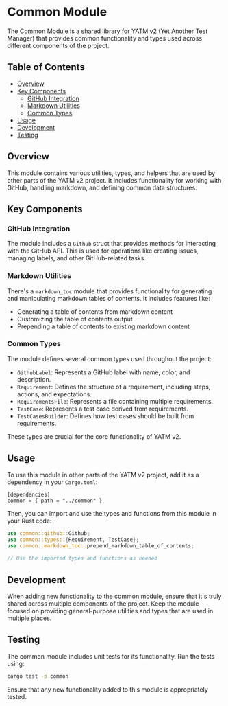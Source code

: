 # Common Module

The Common Module is a shared library for YATM v2 (Yet Another Test Manager) that provides common functionality and types used across different components of the project.

## Table of Contents

- [Overview](#overview)
- [Key Components](#key-components)
  - [GitHub Integration](#github-integration)
  - [Markdown Utilities](#markdown-utilities)
  - [Common Types](#common-types)
- [Usage](#usage)
- [Development](#development)
- [Testing](#testing)


## Overview

This module contains various utilities, types, and helpers that are used by other parts of the YATM v2 project. It includes functionality for working with GitHub, handling markdown, and defining common data structures.

## Key Components

### GitHub Integration

The module includes a `Github` struct that provides methods for interacting with the GitHub API. This is used for operations like creating issues, managing labels, and other GitHub-related tasks.

### Markdown Utilities

There's a `markdown_toc` module that provides functionality for generating and manipulating markdown tables of contents. It includes features like:

- Generating a table of contents from markdown content
- Customizing the table of contents output
- Prepending a table of contents to existing markdown content

### Common Types

The module defines several common types used throughout the project:

- `GithubLabel`: Represents a GitHub label with name, color, and description.
- `Requirement`: Defines the structure of a requirement, including steps, actions, and expectations.
- `RequirementsFile`: Represents a file containing multiple requirements.
- `TestCase`: Represents a test case derived from requirements.
- `TestCasesBuilder`: Defines how test cases should be built from requirements.

These types are crucial for the core functionality of YATM v2.

## Usage

To use this module in other parts of the YATM v2 project, add it as a dependency in your `Cargo.toml`:

```
[dependencies]
common = { path = "../common" }
```

Then, you can import and use the types and functions from this module in your Rust code:

```rust
use common::github::Github;
use common::types::{Requirement, TestCase};
use common::markdown_toc::prepend_markdown_table_of_contents;

// Use the imported types and functions as needed
```

## Development

When adding new functionality to the common module, ensure that it's truly shared across multiple components of the project. Keep the module focused on providing general-purpose utilities and types that are used in multiple places.

## Testing

The common module includes unit tests for its functionality. Run the tests using:

```bash
cargo test -p common
```

Ensure that any new functionality added to this module is appropriately tested.